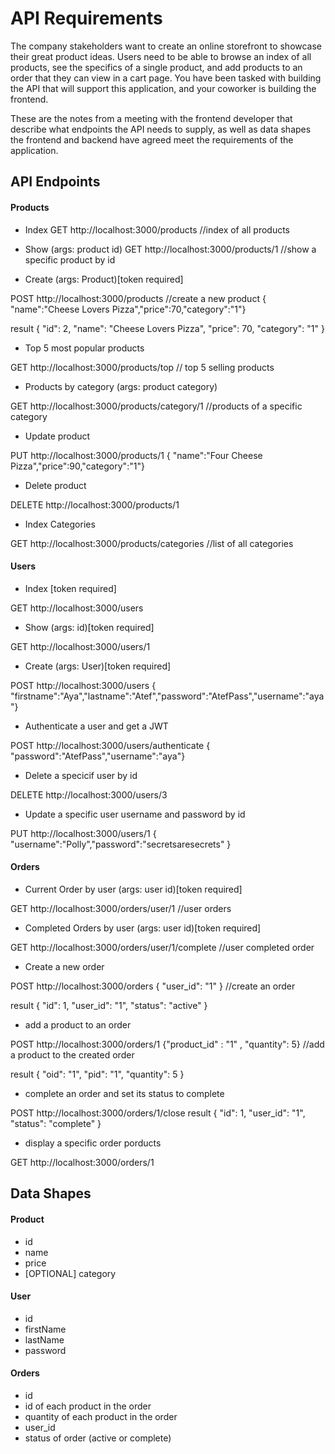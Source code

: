 # API Requirements
The company stakeholders want to create an online storefront to showcase their great product ideas. Users need to be able to browse an index of all products, see the specifics of a single product, and add products to an order that they can view in a cart page. You have been tasked with building the API that will support this application, and your coworker is building the frontend.

These are the notes from a meeting with the frontend developer that describe what endpoints the API needs to supply, as well as data shapes the frontend and backend have agreed meet the requirements of the application. 

## API Endpoints
#### Products
- Index 
GET http://localhost:3000/products //index of all products

- Show (args: product id) 
GET http://localhost:3000/products/1 //show a specific product by id

- Create (args: Product)[token required]

POST http://localhost:3000/products //create a new product
{ "name":"Cheese Lovers Pizza","price":70,"category":"1"}

result
{
    "id": 2,
    "name": "Cheese Lovers Pizza",
    "price": 70,
    "category": "1"
}

- Top 5 most popular products 

GET http://localhost:3000/products/top // top 5 selling products

- Products by category (args: product category) 

GET http://localhost:3000/products/category/1 //products of a specific category

- Update product 

PUT http://localhost:3000/products/1 { "name":"Four Cheese Pizza","price":90,"category":"1"}

- Delete product

DELETE http://localhost:3000/products/1

- Index Categories 

GET http://localhost:3000/products/categories //list of all categories




#### Users
- Index [token required]

GET http://localhost:3000/users

- Show (args: id)[token required]

GET http://localhost:3000/users/1

- Create (args: User)[token required]

POST http://localhost:3000/users  { "firstname":"Aya","lastname":"Atef","password":"AtefPass","username":"aya"}

- Authenticate a user and get a JWT

POST http://localhost:3000/users/authenticate { "password":"AtefPass","username":"aya"}

- Delete a specicif user by id 

DELETE http://localhost:3000/users/3

- Update a specific user username and password by id

PUT http://localhost:3000/users/1 { "username":"Polly","password":"secretsaresecrets" }

#### Orders
- Current Order by user (args: user id)[token required]

GET http://localhost:3000/orders/user/1 //user orders

- Completed Orders by user (args: user id)[token required]

GET http://localhost:3000/orders/user/1/complete //user completed order

- Create a new order

POST http://localhost:3000/orders { "user_id": "1"  } //create an order 

result
{
    "id": 1,
    "user_id": "1",
    "status": "active"
}

- add a product to an order

POST http://localhost:3000/orders/1 {"product_id" : "1" , "quantity": 5} //add a product to the created order

result
{
    "oid": "1",
    "pid": "1",
    "quantity": 5
}

- complete an order and set its status to complete


POST http://localhost:3000/orders/1/close
result
{
    "id": 1,
    "user_id": "1",
    "status": "complete"
}
 
- display a specific order porducts

GET http://localhost:3000/orders/1

## Data Shapes
#### Product
-  id
- name
- price
- [OPTIONAL] category

#### User
- id
- firstName
- lastName
- password

#### Orders
- id
- id of each product in the order
- quantity of each product in the order
- user_id
- status of order (active or complete)

  



 


 
